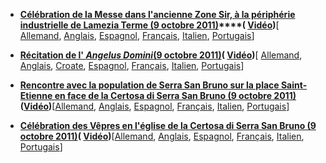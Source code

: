 - **[Célébration de la Messe dans l'ancienne Zone Sir, à la périphérie industrielle de Lamezia Terme (9 octobre 2011)](/content/benedict-xvi/fr/homilies/2011/documents/hf_ben-xvi_hom_20111009_lamezia-terme.html)****( [Vidéo](http://player.rv.va/vaticanplayer.asp?language=it&tic=VA_94FU41U1))**[ [Allemand](/content/benedict-xvi/de/homilies/2011/documents/hf_ben-xvi_hom_20111009_lamezia-terme.html), [Anglais](/content/benedict-xvi/en/homilies/2011/documents/hf_ben-xvi_hom_20111009_lamezia-terme.html), [Espagnol](/content/benedict-xvi/es/homilies/2011/documents/hf_ben-xvi_hom_20111009_lamezia-terme.html), [Français](/content/benedict-xvi/fr/homilies/2011/documents/hf_ben-xvi_hom_20111009_lamezia-terme.html), [Italien](/content/benedict-xvi/it/homilies/2011/documents/hf_ben-xvi_hom_20111009_lamezia-terme.html), [Portugais](/content/benedict-xvi/pt/homilies/2011/documents/hf_ben-xvi_hom_20111009_lamezia-terme.html)]


- **[Récitation de l' *Angelus Domini*(9 octobre 2011)](/content/benedict-xvi/fr/angelus/2011/documents/hf_ben-xvi_ang_20111009_lamezia-terme.html)****( [Vidéo](http://player.rv.va/vaticanplayer.asp?language=it&tic=VA_5J6CZGNZ)****)**[ [Allemand](/content/benedict-xvi/de/angelus/2011/documents/hf_ben-xvi_ang_20111009_lamezia-terme.html), [Anglais](/content/benedict-xvi/en/angelus/2011/documents/hf_ben-xvi_ang_20111009_lamezia-terme.html), [Croate](/content/benedict-xvi/hr/angelus/2011/documents/hf_ben-xvi_ang_20111009_lamezia-terme.html), [Espagnol](/content/benedict-xvi/es/angelus/2011/documents/hf_ben-xvi_ang_20111009_lamezia-terme.html), [Français](/content/benedict-xvi/fr/angelus/2011/documents/hf_ben-xvi_ang_20111009_lamezia-terme.html), [Italien](/content/benedict-xvi/it/angelus/2011/documents/hf_ben-xvi_ang_20111009_lamezia-terme.html), [Portugais](/content/benedict-xvi/pt/angelus/2011/documents/hf_ben-xvi_ang_20111009_lamezia-terme.html)]


- **[Rencontre avec la population de Serra San Bruno sur la place Saint-Etienne en face de la Certosa di Serra San Bruno (9 octobre 2011)](/content/benedict-xvi/fr/speeches/2011/october/documents/hf_ben-xvi_spe_20111009_serra-san-bruno.html) ([Vidéo](http://player.rv.va/vaticanplayer.asp?language=it&tic=VA_NZT1IMWT))**[[Allemand](/content/benedict-xvi/de/speeches/2011/october/documents/hf_ben-xvi_spe_20111009_serra-san-bruno.html), [Anglais](/content/benedict-xvi/en/speeches/2011/october/documents/hf_ben-xvi_spe_20111009_serra-san-bruno.html), [Espagnol](/content/benedict-xvi/es/speeches/2011/october/documents/hf_ben-xvi_spe_20111009_serra-san-bruno.html), [Français](/content/benedict-xvi/fr/speeches/2011/october/documents/hf_ben-xvi_spe_20111009_serra-san-bruno.html), [Italien](/content/benedict-xvi/it/speeches/2011/october/documents/hf_ben-xvi_spe_20111009_serra-san-bruno.html), [Portugais](/content/benedict-xvi/pt/speeches/2011/october/documents/hf_ben-xvi_spe_20111009_serra-san-bruno.html)]


- **[Célébration des Vêpres en l'église de la Certosa di Serra San Bruno (9 octobre 2011)](/content/benedict-xvi/fr/homilies/2011/documents/hf_ben-xvi_hom_20111009_vespri-serra-san-bruno.html)****( [Vidéo](http://player.rv.va/vaticanplayer.asp?language=it&tic=VA_WWUNB9E5)****)**[[Allemand](/content/benedict-xvi/de/homilies/2011/documents/hf_ben-xvi_hom_20111009_vespri-serra-san-bruno.html), [Anglais](/content/benedict-xvi/en/homilies/2011/documents/hf_ben-xvi_hom_20111009_vespri-serra-san-bruno.html), [Espagnol](/content/benedict-xvi/es/homilies/2011/documents/hf_ben-xvi_hom_20111009_vespri-serra-san-bruno.html), [Français](/content/benedict-xvi/fr/homilies/2011/documents/hf_ben-xvi_hom_20111009_vespri-serra-san-bruno.html), [Italien](/content/benedict-xvi/it/homilies/2011/documents/hf_ben-xvi_hom_20111009_vespri-serra-san-bruno.html), [Portugais](/content/benedict-xvi/pt/homilies/2011/documents/hf_ben-xvi_hom_20111009_vespri-serra-san-bruno.html)]